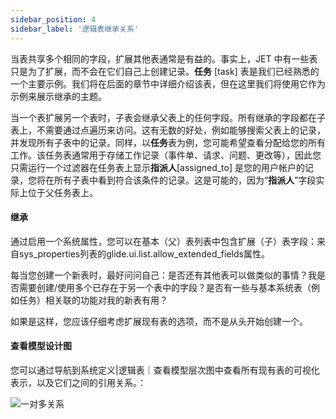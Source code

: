 ```yaml
---
sidebar_position: 4
sidebar_label: '逻辑表继承关系'
---
```

当表共享多个相同的字段，扩展其他表通常是有益的。事实上，JET 中有一些表只是为了扩展，而不会在它们自己上创建记录。**任务** [task] 表是我们已经熟悉的一个主要示例。我们将在后面的章节中详细介绍该表，但在这里我们将使用它作为示例来展示继承的主题。  


当一个表扩展另一个表时，子表会继承父表上的任何字段。所有继承的字段都在子表上，不需要通过点遍历来访问。这有无数的好处，例如能够搜索父表上的记录，并发现所有子表中的记录。同样，以**任务**表为例，您可能希望查看分配给您的所有工作。该任务表通常用于存储工作记录（事件单、请求、问题、更改等），因此您只需运行一个过滤器在任务表上显示**指派人**[assigned_to] 是您的用户帐户的记录，您将在所有子表中看到符合该条件的记录。这是可能的，因为“**指派人**”字段实际上位于父任务表上。  


#### 继承  

通过启用一个系统属性，您可以在基本（父）表列表中包含扩展（子）表字段：来自sys_properties列表的glide.ui.list.allow_extended_fields属性。

每当您创建一个新表时，最好问问自己：是否还有其他表可以做类似的事情？我是否需要创建/使用多个已存在于另一个表中的字段？是否有一些与基本系统表（例如任务）相关联的功能对我的新表有用？

如果是这样，您应该仔细考虑扩展现有表的选项，而不是从头开始创建一个。

#### 查看模型设计图

您可以通过导航到系统定义|逻辑表｜查看模型层次图中查看所有现有表的可视化表示，以及它们之间的引用关系。：
  
  ![一对多关系](/img/data-relationship/inherit.jpg)

<!-- **未实现功能** -->
<!-- 选择要居中的表（例如Task [ task]，然后单击Schema map。在此视图中，您可以访问表的字典，通过右键单击将视图集中在给定表上，或转到表的清单 -->